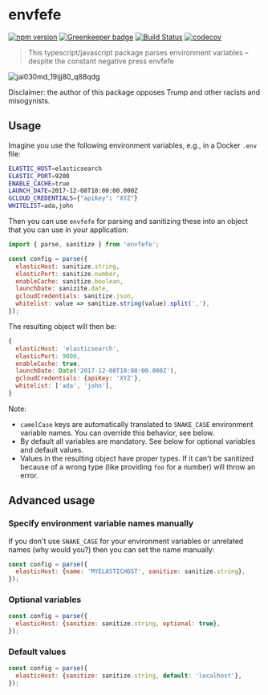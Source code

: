 # envfefe

[![npm version](https://badge.fury.io/js/envfefe.svg)](https://badge.fury.io/js/envfefe)
[![Greenkeeper badge](https://badges.greenkeeper.io/paperhive/envfefe.svg)](https://greenkeeper.io/)
[![Build Status](https://travis-ci.org/paperhive/envfefe.svg?branch=master)](https://travis-ci.org/paperhive/envfefe)
[![codecov](https://codecov.io/gh/paperhive/envfefe/branch/master/graph/badge.svg)](https://codecov.io/gh/paperhive/envfefe)

> This typescript/javascript package parses environment variables – despite the constant negative press envfefe

![jai030md_19ijj80_q88qdg](https://user-images.githubusercontent.com/1874116/33260253-8be1a670-d35f-11e7-9337-988b4286ed84.png)

Disclaimer: the author of this package opposes Trump and other racists and misogynists.

## Usage

Imagine you use the following environment variables, e.g., in a Docker `.env` file:

```bash
ELASTIC_HOST=elasticsearch
ELASTIC_PORT=9200
ENABLE_CACHE=true
LAUNCH_DATE=2017-12-08T10:00:00.000Z
GCLOUD_CREDENTIALS={"apiKey": "XYZ"}
WHITELIST=ada,john
```

Then you can use `envfefe` for parsing and sanitizing these into an object
that you can use in your application:

```javascript
import { parse, sanitize } from 'envfefe';

const config = parse({
  elasticHost: sanitize.string,
  elasticPort: sanitize.number,
  enableCache: sanitize.boolean,
  launchDate: sanizite.date,
  gcloudCredentials: sanitize.json,
  whitelist: value => sanitize.string(value).split(','),
});
```

The resulting object will then be:
```javascript
{
  elasticHost: 'elasticsearch',
  elasticPort: 9000,
  enableCache: true,
  launchDate: Date('2017-12-08T10:00:00.000Z'),
  gcloudCredentials: {apiKey: 'XYZ'},
  whitelist: ['ada', 'john'],
}
```

Note:
 * `camelCase` keys are automatically translated to
   `SNAKE_CASE` environment variable names. You can override
   this behavior, see below.
 * By default all variables are mandatory. See below for
   optional variables and default values.
 * Values in the resulting object have proper types. If it can't be
   sanitized because of a wrong type (like providing `foo` for a number)
   will throw an error.

## Advanced usage

### Specify environment variable names manually

If you don't use `SNAKE_CASE` for your environment variables
or unrelated names (why would you?) then you can set the name manually:

```javascript
const config = parse({
  elasticHost: {name: 'MYELASTICHOST', sanitize: sanitize.string},
});
```

### Optional variables

```javascript
const config = parse({
  elasticHost: {sanitize: sanitize.string, optional: true},
});
```

### Default values

```javascript
const config = parse({
  elasticHost: {sanitize: sanitize.string, default: 'localhost'},
});
```

